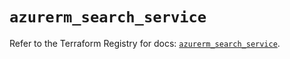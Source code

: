# `azurerm_search_service`

Refer to the Terraform Registry for docs: [`azurerm_search_service`](https://registry.terraform.io/providers/hashicorp/azurerm/2.99.0/docs/resources/search_service).
